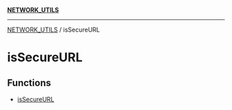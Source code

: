 [**NETWORK_UTILS**](../README.md)

***

[NETWORK_UTILS](../README.md) / isSecureURL

# isSecureURL

## Functions

- [isSecureURL](functions/isSecureURL.md)

